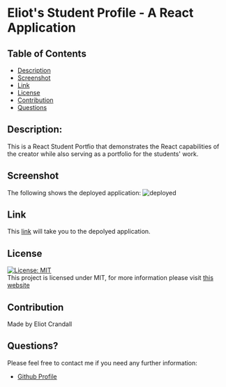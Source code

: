 # Eliot's Student Profile - A React Application

## Table of Contents

- [Description](#description)
- [Screenshot](#screenshot)
- [Link](#link)
- [License](#license)
- [Contribution](#contribution)
- [Questions](#questions)

## Description:
This is a React Student Portfio that demonstrates the React capabilities of the creator while also serving as a portfolio for the students' work.  

## Screenshot

The following shows the deployed application: ![deployed](../studentProfile/my-app/src/assets/images/ScreenShot.jpg)

## Link

This [link]() will take you to the depolyed application.


## License

[![License: MIT](https://img.shields.io/badge/License-MIT-yellow.svg)](https://opensource.org/licenses/MIT) <br>
This project is licensed under MIT, for more information please visit [this website](https://opensource.org/licenses/MIT)

## Contribution

Made by Eliot Crandall

## Questions?

Please feel free to contact me if you need any further information:

- [Github Profile](https://github.com/ejc10d)
